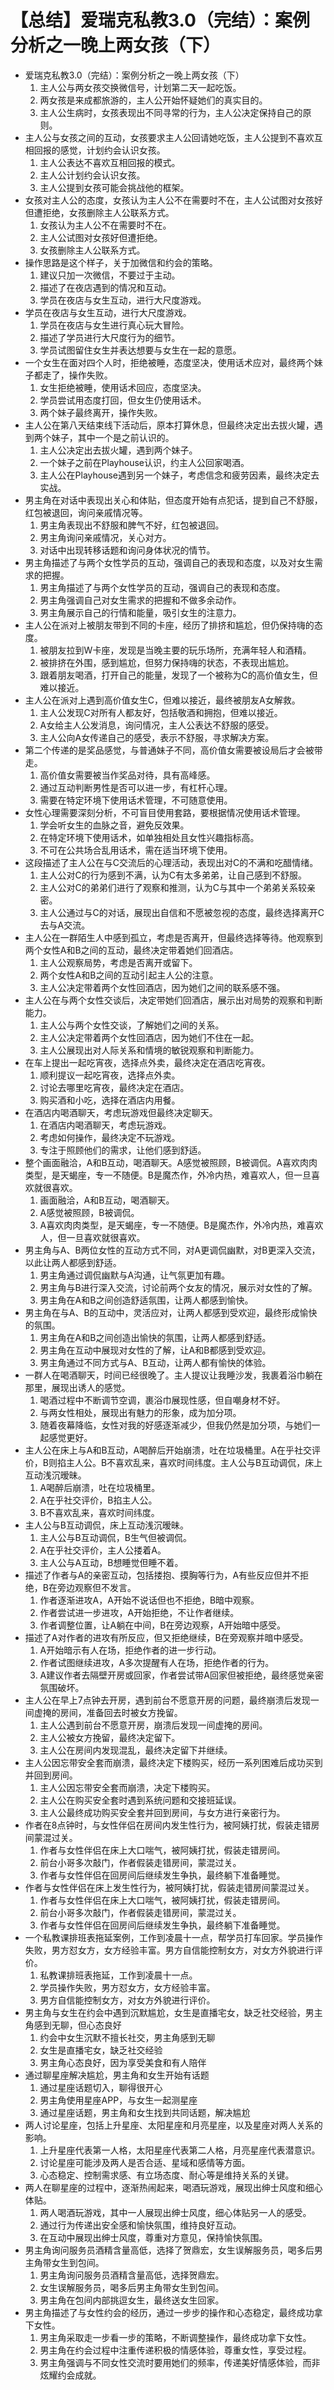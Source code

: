 # 【总结】爱瑞克私教3.0（完结）：案例分析之一晚上两女孩（下）

-   爱瑞克私教3.0（完结）：案例分析之一晚上两女孩（下）
    1.  主人公与两女孩交换微信号，计划第二天一起吃饭。
    2.  两女孩是来成都旅游的，主人公开始怀疑她们的真实目的。
    3.  主人公生病时，女孩表现出不同寻常的行为，主人公决定保持自己的原则。
-   主人公与女孩之间的互动，女孩要求主人公回请她吃饭，主人公提到不喜欢互相回报的感觉，计划约会认识女孩。
    1.  主人公表达不喜欢互相回报的模式。
    2.  主人公计划约会认识女孩。
    3.  主人公提到女孩可能会挑战他的框架。
-   女孩对主人公的态度，女孩认为主人公不在需要时不在，主人公试图对女孩好但遭拒绝，女孩删除主人公联系方式。
    1.  女孩认为主人公不在需要时不在。
    2.  主人公试图对女孩好但遭拒绝。
    3.  女孩删除主人公联系方式。
-   操作思路是这个样子，关于加微信和约会的策略。
    1.  建议只加一次微信，不要过于主动。
    2.  描述了在夜店遇到的情况和互动。
    3.  学员在夜店与女生互动，进行大尺度游戏。
-   学员在夜店与女生互动，进行大尺度游戏。
    1.  学员在夜店与女生进行真心玩大冒险。
    2.  描述了学员进行大尺度行为的细节。
    3.  学员试图留住女生并表达想要与女生在一起的意愿。
-   一个女生在面对四个人时，拒绝被睡，态度坚决，使用话术应对，最终两个妹子都走了，操作失败。
    1.  女生拒绝被睡，使用话术回应，态度坚决。
    2.  学员尝试用态度打回，但女生仍使用话术。
    3.  两个妹子最终离开，操作失败。
-   主人公在第八天结束线下活动后，原本打算休息，但最终决定出去拔火罐，遇到两个妹子，其中一个是之前认识的。
    1.  主人公决定出去拔火罐，遇到两个妹子。
    2.  一个妹子之前在Playhouse认识，约主人公回家喝酒。
    3.  主人公在Playhouse遇到另一个妹子，考虑信念和疲劳因素，最终决定去实战。
-   男主角在对话中表现出关心和体贴，但态度开始有点犯话，提到自己不舒服，红包被退回，询问亲戚情况等。
    1.  男主角表现出不舒服和脾气不好，红包被退回。
    2.  男主角询问亲戚情况，关心对方。
    3.  对话中出现转移话题和询问身体状况的情节。
-   男主角描述了与两个女性学员的互动，强调自己的表现和态度，以及对女生需求的把握。
    1.  男主角描述了与两个女性学员的互动，强调自己的表现和态度。
    2.  男主角强调自己对女生需求的把握和不做多余动作。
    3.  男主角展示自己的行情和能量，吸引女生的注意力。
-   主人公在派对上被朋友带到不同的卡座，经历了排挤和尴尬，但仍保持嗨的态度。
    1.  被朋友拉到W卡座，发现是当晚主要的玩乐场所，充满年轻人和酒精。
    2.  被排挤在外围，感到尴尬，但努力保持嗨的状态，不表现出尴尬。
    3.  跟着朋友喝酒，打开自己的能量，发现了一个被称为C的高价值女生，但难以接近。
-   主人公在派对上遇到高价值女生C，但难以接近，最终被朋友A女解救。
    1.  主人公发现C对所有人都友好，包括敬酒和拥抱，但难以接近。
    2.  A女给主人公发消息，询问情况，主人公表达不舒服的感受。
    3.  主人公向A女传递自己的感受，表示不舒服，寻求解决方案。
-   第二个传递的是奖品感觉，与普通妹子不同，高价值女需要被设局后才会被带走。
    1.  高价值女需要被当作奖品对待，具有高峰感。
    2.  通过互动判断男性是否可以进一步，有杠杆心理。
    3.  需要在特定环境下使用话术管理，不可随意使用。
-   女性心理需要深刻分析，不可盲目使用套路，要根据情况使用话术管理。
    1.  学会听女生的血脉之音，避免反效果。
    2.  在特定环境下使用话术，如单独相处且女性兴趣指标高。
    3.  不可在公共场合乱用话术，需在适当环境下使用。
-   这段描述了主人公在与C交流后的心理活动，表现出对C的不满和吃醋情绪。
    1.  主人公对C的行为感到不满，认为C有太多弟弟，让自己感到不舒服。
    2.  主人公对C的弟弟们进行了观察和推测，认为C与其中一个弟弟关系较亲密。
    3.  主人公通过与C的对话，展现出自信和不愿被忽视的态度，最终选择离开C去与A交流。
-   主人公在一群陌生人中感到孤立，考虑是否离开，但最终选择等待。他观察到两个女性A和B之间的互动，最终决定带着她们回酒店。
    1.  主人公观察局势，考虑是否离开或留下。
    2.  两个女性A和B之间的互动引起主人公的注意。
    3.  主人公决定带着两个女性回酒店，因为她们之间的联系感不强。
-   主人公在与两个女性交谈后，决定带她们回酒店，展示出对局势的观察和判断能力。
    1.  主人公与两个女性交谈，了解她们之间的关系。
    2.  主人公决定带着两个女性回酒店，因为她们不住在一起。
    3.  主人公展现出对人际关系和情境的敏锐观察和判断能力。
-   在车上提出一起吃宵夜，选择点外卖，最终决定在酒店吃宵夜。
    1.  顺利提议一起吃宵夜，选择点外卖。
    2.  讨论去哪里吃宵夜，最终决定在酒店。
    3.  购买酒和小吃，选择在酒店内用餐。
-   在酒店内喝酒聊天，考虑玩游戏但最终决定聊天。
    1.  在酒店内喝酒聊天，考虑玩游戏。
    2.  考虑如何操作，最终决定不玩游戏。
    3.  专注于照顾他们的需求，让他们感到舒适。
-   整个画面融洽，A和B互动，喝酒聊天。A感觉被照顾，B被调侃。A喜欢肉肉类型，是天蝎座，专一不随便。B是魔杰作，外冷内热，难喜欢人，但一旦喜欢就很喜欢。
    1.  画面融洽，A和B互动，喝酒聊天。
    2.  A感觉被照顾，B被调侃。
    3.  A喜欢肉肉类型，是天蝎座，专一不随便。B是魔杰作，外冷内热，难喜欢人，但一旦喜欢就很喜欢。
-   男主角与A、B两位女性的互动方式不同，对A更调侃幽默，对B更深入交流，以此让两人都感到舒适。
    1.  男主角通过调侃幽默与A沟通，让气氛更加有趣。
    2.  男主角与B进行深入交流，讨论前两个女友的情况，展示对女性的了解。
    3.  男主角在A和B之间创造舒适氛围，让两人都感到愉快。
-   男主角在与A、B的互动中，灵活应对，让两人都感到受欢迎，最终形成愉快的氛围。
    1.  男主角在A和B之间创造出愉快的氛围，让两人都感到舒适。
    2.  男主角在互动中展现对女性的了解，让A和B都感到受欢迎。
    3.  男主角通过不同方式与A、B互动，让两人都有愉快的体验。
-   一群人在喝酒聊天，时间已经很晚了。主人提议让我睡沙发，我裹着浴巾躺在那里，展现出诱人的感觉。
    1.  喝酒过程中不断调节空调，裹浴巾展现性感，但自嘲身材不好。
    2.  与两女性相处，展现出有魅力的形象，成为加分项。
    3.  随着夜幕降临，女性对我的好感逐渐减少，但我仍然是加分项，与她们一起感觉更好。
-   主人公在床上与A和B互动，A喝醉后开始崩溃，吐在垃圾桶里。A在乎社交评价，B则掐主人公。B不喜欢乱来，喜欢时间纬度。主人公与B互动调侃，床上互动浅沉暧昧。
    1.  A喝醉后崩溃，吐在垃圾桶里。
    2.  A在乎社交评价，B掐主人公。
    3.  B不喜欢乱来，喜欢时间纬度。
-   主人公与B互动调侃，床上互动浅沉暧昧。
    1.  主人公与B互动调侃，B生气但被调侃。
    2.  A在乎社交评价，主人公搂着A。
    3.  主人公与A互动，B想睡觉但睡不着。
-   描述了作者与A的亲密互动，包括搂抱、摸胸等行为，A有些反应但并不拒绝，B在旁边观察但不发言。
    1.  作者逐渐进攻A，A开始不说话但也不拒绝，B暗中观察。
    2.  作者尝试进一步进攻，A开始拒绝，不让作者继续。
    3.  作者调整位置，让A躺在中间，B在旁边观察，A开始暗中感受。
-   描述了A对作者的进攻有所反应，但又拒绝继续，B在旁观察并暗中感受。
    1.  A开始暗示有人在场，拒绝作者的进一步行动。
    2.  作者试图继续进攻，A多次提醒有人在场，拒绝作者的行为。
    3.  A建议作者去隔壁开房或回家，作者尝试带A回家但被拒绝，最终感觉亲密氛围破坏。
-   主人公在早上7点钟去开房，遇到前台不愿意开房的问题，最终崩溃后发现一间虚掩的房间，准备回去时被女方挽留。
    1.  主人公遇到前台不愿意开房，崩溃后发现一间虚掩的房间。
    2.  主人公被女方挽留，最终决定留下。
    3.  主人公在房间内发现混乱，最终决定留下并继续。
-   主人公因忘带安全套而崩溃，最终决定下楼购买，经历一系列困难后成功买到并回到房间。
    1.  主人公因忘带安全套而崩溃，决定下楼购买。
    2.  主人公在购买安全套时遇到系统问题和交接班延误。
    3.  主人公最终成功购买安全套并回到房间，与女方进行亲密行为。
-   作者在8点钟时，与女性伴侣在房间内发生性行为，被阿姨打扰，假装走错房间蒙混过关。
    1.  作者与女性伴侣在床上大口喘气，被阿姨打扰，假装走错房间。
    2.  前台小哥多次敲门，作者假装走错房间，蒙混过关。
    3.  作者与女性伴侣在回房间后继续发生争执，最终躺下准备睡觉。
-   作者与女性伴侣在床上发生性行为，被阿姨打扰，假装走错房间蒙混过关。
    1.  作者与女性伴侣在床上大口喘气，被阿姨打扰，假装走错房间。
    2.  前台小哥多次敲门，作者假装走错房间，蒙混过关。
    3.  作者与女性伴侣在回房间后继续发生争执，最终躺下准备睡觉。
-   一个私教课排班表拖延案例，工作到凌晨十一点，帮学员打车回家。学员操作失败，男方怼女方，女方经验丰富。男方自信能控制女方，对女方外貌进行评价。
    1.  私教课排班表拖延，工作到凌晨十一点。
    2.  学员操作失败，男方怼女方，女方经验丰富。
    3.  男方自信能控制女方，对女方外貌进行评价。
-   男主角与女生在约会中遇到沉默尴尬，女生是直播宅女，缺乏社交经验，男主角感到无聊，但心态良好
    1.  约会中女生沉默不擅长社交，男主角感到无聊
    2.  女生是直播宅女，缺乏社交经验
    3.  男主角心态良好，因为享受美食和有人陪伴
-   通过聊星座解决尴尬，男主角和女生开始有话题
    1.  通过星座话题切入，聊得很开心
    2.  男主角使用星座APP，与女生一起测星座
    3.  通过星座话题，男主角和女生找到共同话题，解决尴尬
-   两人讨论星座，包括上升星座、太阳星座和月亮星座，以及星座对两人关系的影响。
    1.  上升星座代表第一人格，太阳星座代表第二人格，月亮星座代表潜意识。
    2.  讨论星座可能涉及两人是否合适、星域和感情等方面。
    3.  心态稳定、控制需求感、有立场态度、耐心等是维持关系的关键。
-   两人在聊星座的过程中，逐渐热闹起来，喝酒玩游戏，展现出绅士风度和细心体贴。
    1.  两人喝酒玩游戏，其中一人展现出绅士风度，细心体贴另一人的感受。
    2.  通过行为传递出安全感和愉快氛围，维持良好互动。
    3.  在互动中展现出绅士风度，尊重对方意见，保持愉快氛围。
-   男主角询问服务员酒精含量高低，选择了贺鼎宏，女生误解服务员，喝多后男主角带女生到包间。
    1.  男主角询问服务员酒精含量高低，选择贺鼎宏。
    2.  女生误解服务员，喝多后男主角带女生到包间。
    3.  男主角在包间内部挑逗女生，最终送女生回家。
-   男主角描述了与女性约会的经历，通过一步步的操作和心态稳定，最终成功拿下女性。
    1.  男主角采取走一步看一步的策略，不断调整操作，最终成功拿下女性。
    2.  男主角在约会过程中注重传递积极的情感体验，尊重女性，享受过程。
    3.  男主角强调与不同女性交流时要用她们的频率，传递美好情感体验，而非炫耀约会成就。